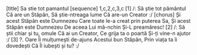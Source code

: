 [title] Sa stie tot pamantul
[sequence] 1,c,2,c,3,c
[1]
/: Să știe tot pământul
Că are un Stăpân,
Să știe-ntreaga lume
Că are-un Creator :/
[chorus]
Și acest Stăpân este Dumnezeu
Care toate le-a creat prin puterea Sa,
Și acest Stăpân este Dumnezeu
De aceea Lui mă-nchin
Și-L preamăresc!
[2]
/: Să știi chiar și tu, omule
Că ai un Creator,
Ce grija ta o poartă
Și-ți vine-n ajutor :/
[3]
?. Oare Îi mulțumești de-ajuns
Acestui bun Stăpân,
Prin viața ta îi dovedești
Că Îl iubești și tu? :/

